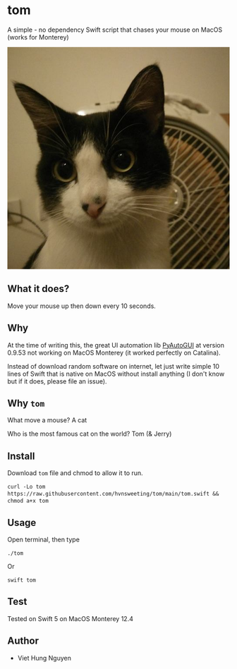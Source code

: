 # tom
A simple - no dependency Swift script that chases your mouse on MacOS (works for Monterey)

![TomMi](./Mi.jpeg)

## What it does?
Move your mouse up then down every 10 seconds.

## Why
At the time of writing this, the great UI automation lib
[PyAutoGUI](https://github.com/asweigart/pyautogui/stargazers) at version
0.9.53 not working on MacOS Monterey (it worked perfectly on Catalina).

Instead of download random software on internet, let just write simple 10 lines
of Swift that is native on MacOS without install anything (I don't know but if
it does, please file an issue).

## Why `tom`
What move a mouse? A cat

Who is the most famous cat on the world? Tom (& Jerry)

## Install
Download `tom` file  and chmod to allow it to run.

```
curl -Lo tom https://raw.githubusercontent.com/hvnsweeting/tom/main/tom.swift && chmod a+x tom
```

## Usage
Open terminal, then type

```
./tom
```

Or

```
swift tom
```

## Test
Tested on Swift 5 on MacOS Monterey 12.4

## Author
- Viet Hung Nguyen
